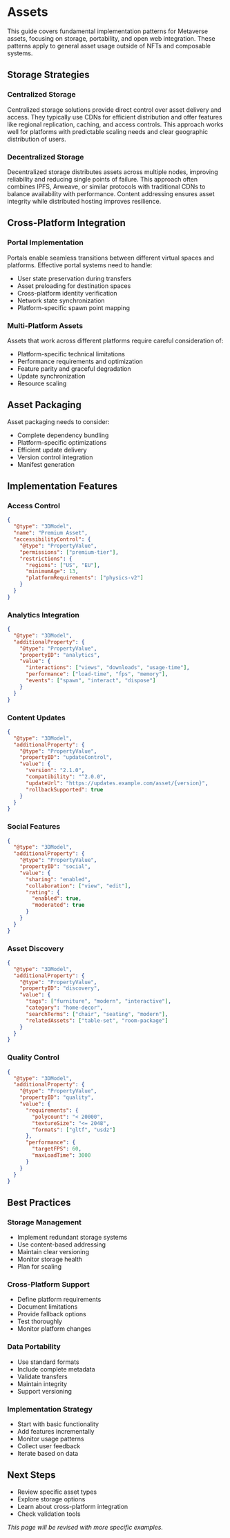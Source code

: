 # Assets

This guide covers fundamental implementation patterns for Metaverse assets, focusing on storage, portability, and open web integration. These patterns apply to general asset usage outside of NFTs and composable systems.

## Storage Strategies

### Centralized Storage
Centralized storage solutions provide direct control over asset delivery and access. They typically use CDNs for efficient distribution and offer features like regional replication, caching, and access controls. This approach works well for platforms with predictable scaling needs and clear geographic distribution of users.

### Decentralized Storage
Decentralized storage distributes assets across multiple nodes, improving reliability and reducing single points of failure. This approach often combines IPFS, Arweave, or similar protocols with traditional CDNs to balance availability with performance. Content addressing ensures asset integrity while distributed hosting improves resilience.

## Cross-Platform Integration

### Portal Implementation
Portals enable seamless transitions between different virtual spaces and platforms. Effective portal systems need to handle:
- User state preservation during transfers
- Asset preloading for destination spaces
- Cross-platform identity verification
- Network state synchronization
- Platform-specific spawn point mapping

### Multi-Platform Assets
Assets that work across different platforms require careful consideration of:
- Platform-specific technical limitations
- Performance requirements and optimization
- Feature parity and graceful degradation
- Update synchronization
- Resource scaling

## Asset Packaging
Asset packaging needs to consider:
- Complete dependency bundling
- Platform-specific optimizations
- Efficient update delivery
- Version control integration
- Manifest generation

## Implementation Features

### Access Control
```json
{
  "@type": "3DModel",
  "name": "Premium Asset",
  "accessibilityControl": {
    "@type": "PropertyValue",
    "permissions": ["premium-tier"],
    "restrictions": {
      "regions": ["US", "EU"],
      "minimumAge": 13,
      "platformRequirements": ["physics-v2"]
    }
  }
}
```

### Analytics Integration
```json
{
  "@type": "3DModel",
  "additionalProperty": {
    "@type": "PropertyValue",
    "propertyID": "analytics",
    "value": {
      "interactions": ["views", "downloads", "usage-time"],
      "performance": ["load-time", "fps", "memory"],
      "events": ["spawn", "interact", "dispose"]
    }
  }
}
```

### Content Updates
```json
{
  "@type": "3DModel",
  "additionalProperty": {
    "@type": "PropertyValue",
    "propertyID": "updateControl",
    "value": {
      "version": "2.1.0",
      "compatibility": "^2.0.0",
      "updateUrl": "https://updates.example.com/asset/{version}",
      "rollbackSupported": true
    }
  }
}
```

### Social Features
```json
{
  "@type": "3DModel",
  "additionalProperty": {
    "@type": "PropertyValue",
    "propertyID": "social",
    "value": {
      "sharing": "enabled",
      "collaboration": ["view", "edit"],
      "rating": {
        "enabled": true,
        "moderated": true
      }
    }
  }
}
```

### Asset Discovery
```json
{
  "@type": "3DModel",
  "additionalProperty": {
    "@type": "PropertyValue",
    "propertyID": "discovery",
    "value": {
      "tags": ["furniture", "modern", "interactive"],
      "category": "home-decor",
      "searchTerms": ["chair", "seating", "modern"],
      "relatedAssets": ["table-set", "room-package"]
    }
  }
}
```

### Quality Control
```json
{
  "@type": "3DModel",
  "additionalProperty": {
    "@type": "PropertyValue",
    "propertyID": "quality",
    "value": {
      "requirements": {
        "polycount": "< 20000",
        "textureSize": "<= 2048",
        "formats": ["gltf", "usdz"]
      },
      "performance": {
        "targetFPS": 60,
        "maxLoadTime": 3000
      }
    }
  }
}
```

## Best Practices

### Storage Management
- Implement redundant storage systems
- Use content-based addressing
- Maintain clear versioning
- Monitor storage health
- Plan for scaling

### Cross-Platform Support
- Define platform requirements
- Document limitations
- Provide fallback options
- Test thoroughly
- Monitor platform changes

### Data Portability
- Use standard formats
- Include complete metadata
- Validate transfers
- Maintain integrity
- Support versioning

### Implementation Strategy
- Start with basic functionality
- Add features incrementally
- Monitor usage patterns
- Collect user feedback
- Iterate based on data

## Next Steps
- Review specific asset types
- Explore storage options
- Learn about cross-platform integration
- Check validation tools

_This page will be revised with more specific examples._
